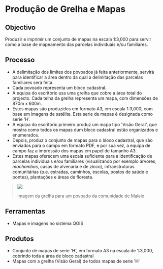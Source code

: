 # Produção de Grelha e Mapas

## **Objectivo**

Produzir e imprimir um conjunto de mapas na escala 1:3,000 para servir como a base de mapeamento das parcelas individuais e/ou familiares.

## Processo

* A delimitação dos limites dos povoados já feita anteriormente, servirá para identificar a área dentro da qual a delimitação das parcelas familiares será feita. 
* Cada povoado representa um bloco cadastral.
* A equipa do escritório usa uma grelha que cobre a área total do projecto. Cada telha da grelha representa um mapa, com dimensões de 870m x 600m. 
* Estes mapas são produzidos em formato A3, em escala 1:3,000, com base em imagens de satélite. Esta serie de mapas é designada como serie 'H'.
* A equipa do escritório primeiro produz um mapa tipo 'Visão Geral', que mostra como todos os mapas dum bloco cadastral estão organizados e enumerados.
* Depois, produz o conjunto de mapas para o bloco cadastral, que são enviados para o campo em formato PDF, e por sua vez, a equipa de campo faz a impressão dos mapas em papel de tamanho A3.
* Estes mapas oferecem uma escala suficiente para a identificação de parcelas individuais e/ou familiares \(visualizando por exemplo árvores, _machambas_, casas de alvenaria e de zinco\), infraestruturas comunitárias \(p.e. estradas, caminhos, escolas, postos de saúde e pontes\), plantações e áreas de floresta.

> ![](../.gitbook/assets/grid.JPG)
>
> Imagem da grelha para um povoado da comunidade de Malalo

## **Ferramentas**

* Mapas e imagens no sistema QGIS

## **Produtos**

* Conjunto de mapas de serie 'H', em formato A3 na escala de 1:3,000, cobrindo toda a área de bloco cadastral
* Mapas com a grelha \(Visão Geral\) de todos mapas de serie 'H'

